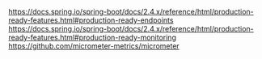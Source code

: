 
https://docs.spring.io/spring-boot/docs/2.4.x/reference/html/production-ready-features.html#production-ready-endpoints  
https://docs.spring.io/spring-boot/docs/2.4.x/reference/html/production-ready-features.html#production-ready-monitoring  
https://github.com/micrometer-metrics/micrometer

